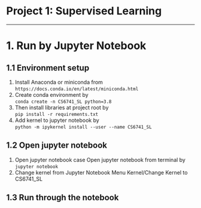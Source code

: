 # Project 1: Supervised Learning
___

# 1. Run by Jupyter Notebook

## 1.1 Environment setup
1) Install Anaconda or miniconda from  
`https://docs.conda.io/en/latest/miniconda.html` 
2) Create conda environment by  
`conda create -n CS6741_SL python=3.8`
3) Then install libraries at project root by   
`pip install -r requirements.txt`
4) Add kernel to jupyter notebook by  
`python -m ipykernel install --user --name CS6741_SL`

## 1.2 Open jupyter notebook
1) Open jupyter notebook case
Open jupyter notebook from terminal by
`jupyter notebook`
2) Change kernel from Jupyter Notebook Menu Kernel/Change Kernel to CS6741_SL

## 1.3 Run through the notebook


